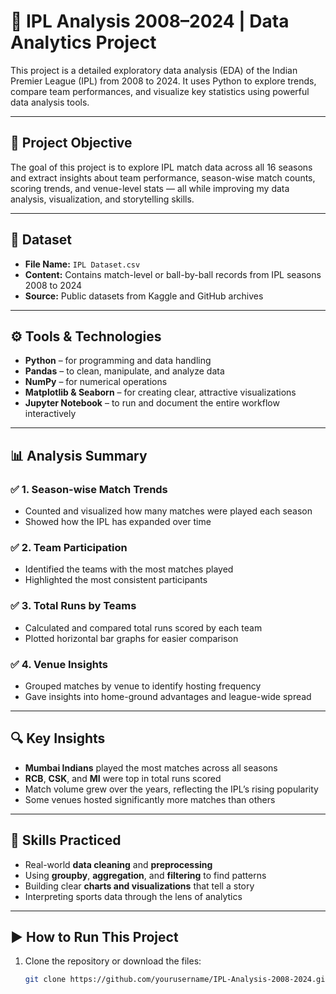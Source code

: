 # 🏏 IPL Analysis 2008–2024 | Data Analytics Project

This project is a detailed exploratory data analysis (EDA) of the Indian Premier League (IPL) from 2008 to 2024. It uses Python to explore trends, compare team performances, and visualize key statistics using powerful data analysis tools.

---

## 📌 Project Objective

The goal of this project is to explore IPL match data across all 16 seasons and extract insights about team performance, season-wise match counts, scoring trends, and venue-level stats — all while improving my data analysis, visualization, and storytelling skills.

---

## 📂 Dataset

- **File Name:** `IPL Dataset.csv`  
- **Content:** Contains match-level or ball-by-ball records from IPL seasons 2008 to 2024  
- **Source:** Public datasets from Kaggle and GitHub archives

---

## ⚙️ Tools & Technologies

- **Python** – for programming and data handling  
- **Pandas** – to clean, manipulate, and analyze data  
- **NumPy** – for numerical operations  
- **Matplotlib & Seaborn** – for creating clear, attractive visualizations  
- **Jupyter Notebook** – to run and document the entire workflow interactively

---

## 📊 Analysis Summary

### ✅ 1. Season-wise Match Trends
- Counted and visualized how many matches were played each season
- Showed how the IPL has expanded over time

### ✅ 2. Team Participation
- Identified the teams with the most matches played
- Highlighted the most consistent participants

### ✅ 3. Total Runs by Teams
- Calculated and compared total runs scored by each team
- Plotted horizontal bar graphs for easier comparison

### ✅ 4. Venue Insights
- Grouped matches by venue to identify hosting frequency
- Gave insights into home-ground advantages and league-wide spread

---

## 🔍 Key Insights

- **Mumbai Indians** played the most matches across all seasons  
- **RCB**, **CSK**, and **MI** were top in total runs scored  
- Match volume grew over the years, reflecting the IPL’s rising popularity  
- Some venues hosted significantly more matches than others

---

## 🧠 Skills Practiced

- Real-world **data cleaning** and **preprocessing**  
- Using **groupby**, **aggregation**, and **filtering** to find patterns  
- Building clear **charts and visualizations** that tell a story  
- Interpreting sports data through the lens of analytics

---

## ▶️ How to Run This Project

1. Clone the repository or download the files:
   ```bash
   git clone https://github.com/yourusername/IPL-Analysis-2008-2024.git
